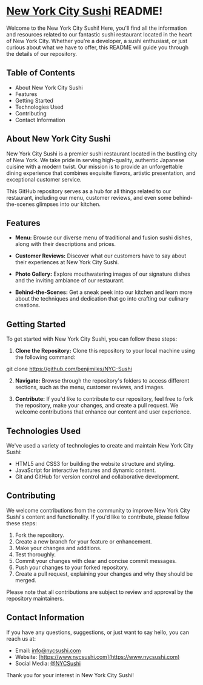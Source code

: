 # [New York City Sushi](https://github.com/benjimiles/NYC-Sushi) README!

Welcome to the New York City Sushi! 
Here, you'll find all the information and resources related to our fantastic sushi restaurant located in the heart of New York City. 
Whether you're a developer, a sushi enthusiast, or just curious about what we have to offer, this README will guide you through the details of our repository.

## Table of Contents

- About New York City Sushi
- Features
- Getting Started
- Technologies Used
- Contributing
- Contact Information

## About New York City Sushi

New York City Sushi is a premier sushi restaurant located in the bustling city of New York. We take pride in serving high-quality, authentic Japanese cuisine with a modern twist. Our mission is to provide an unforgettable dining experience that combines exquisite flavors, artistic presentation, and exceptional customer service.

This GitHub repository serves as a hub for all things related to our restaurant, including our menu, customer reviews, and even some behind-the-scenes glimpses into our kitchen.

## Features

- **Menu:** Browse our diverse menu of traditional and fusion sushi dishes, along with their descriptions and prices.

- **Customer Reviews:** Discover what our customers have to say about their experiences at New York City Sushi.

- **Photo Gallery:** Explore mouthwatering images of our signature dishes and the inviting ambiance of our restaurant.

- **Behind-the-Scenes:** Get a sneak peek into our kitchen and learn more about the techniques and dedication that go into crafting our culinary creations.

## Getting Started

To get started with New York City Sushi, you can follow these steps:

1. **Clone the Repository:** Clone this repository to your local machine using the following command:

git clone https://github.com/benjimiles/NYC-Sushi

2. **Navigate:** Browse through the repository's folders to access different sections, such as the menu, customer reviews, and images.

3. **Contribute:** If you'd like to contribute to our repository, feel free to fork the repository, make your changes, and create a pull request. We welcome contributions that enhance our content and user experience.

## Technologies Used

We've used a variety of technologies to create and maintain New York City Sushi:

- HTML5 and CSS3 for building the website structure and styling.
- JavaScript for interactive features and dynamic content.
- Git and GitHub for version control and collaborative development.

## Contributing

We welcome contributions from the community to improve New York City Sushi's content and functionality. If you'd like to contribute, please follow these steps:

1. Fork the repository.
2. Create a new branch for your feature or enhancement.
3. Make your changes and additions.
4. Test thoroughly.
5. Commit your changes with clear and concise commit messages.
6. Push your changes to your forked repository.
7. Create a pull request, explaining your changes and why they should be merged.

Please note that all contributions are subject to review and approval by the repository maintainers.

## Contact Information

If you have any questions, suggestions, or just want to say hello, you can reach us at:

- Email: info@nycsushi.com
- Website: [https://www.nycsushi.com](https://www.nycsushi.com)
- Social Media: [@NYCSushi](https://www.instagram.com/sushidelightnyc)

Thank you for your interest in New York City Sushi!
